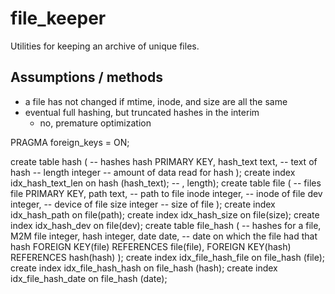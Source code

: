 # file_keeper

Utilities for keeping an archive of unique files.

## Assumptions / methods

 - a file has not changed if mtime, inode, and size are all the same
 - eventual full hashing, but truncated hashes in the interim
   - no, premature optimization

PRAGMA foreign_keys = ON;

create table hash (    -- hashes
    hash PRIMARY KEY,
    hash_text text,    -- text of hash
    -- length integer     -- amount of data read for hash
);
create index idx_hash_text_len on hash (hash_text); -- , length);
create table file (    -- files
    file PRIMARY KEY,
    path text,         -- path to file
    inode integer,     -- inode of file
    dev integer,       -- device of file
    size integer       -- size of file
);
create index idx_hash_path on file(path);
create index idx_hash_size on file(size);
create index idx_hash_dev on file(dev);
create table file_hash (    -- hashes for a file, M2M
    file integer,
    hash integer,
    date date,      -- date on which the file had that hash
    FOREIGN KEY(file) REFERENCES file(file),
    FOREIGN KEY(hash) REFERENCES hash(hash)
);
create index idx_file_hash_file on file_hash (file);
create index idx_file_hash_hash on file_hash (hash);
create index idx_file_hash_date on file_hash (date);
